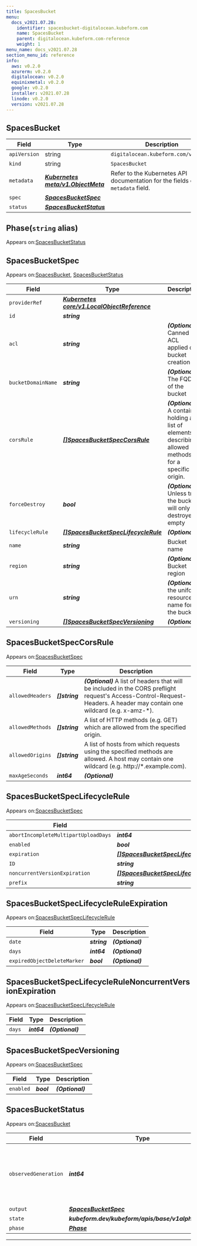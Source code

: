 ```yaml
---
title: SpacesBucket
menu:
  docs_v2021.07.28:
    identifier: spacesbucket-digitalocean.kubeform.com
    name: SpacesBucket
    parent: digitalocean.kubeform.com-reference
    weight: 1
menu_name: docs_v2021.07.28
section_menu_id: reference
info:
  aws: v0.2.0
  azurerm: v0.2.0
  digitalocean: v0.2.0
  equinixmetal: v0.2.0
  google: v0.2.0
  installer: v2021.07.28
  linode: v0.2.0
  version: v2021.07.28
---
```


## SpacesBucket
| Field | Type | Description |
| ------ | ----- | ----------- |
| `apiVersion` | string | `digitalocean.kubeform.com/v1alpha1` |
|    `kind` | string | `SpacesBucket` |
| `metadata` | ***[Kubernetes meta/v1.ObjectMeta](https://v1-18.docs.kubernetes.io/docs/reference/generated/kubernetes-api/v1.18/#objectmeta-v1-meta)***|Refer to the Kubernetes API documentation for the fields of the `metadata` field.|
| `spec` | ***[SpacesBucketSpec](#spacesbucketspec)***||
| `status` | ***[SpacesBucketStatus](#spacesbucketstatus)***||
## Phase(`string` alias)

Appears on:[SpacesBucketStatus](#spacesbucketstatus)

## SpacesBucketSpec

Appears on:[SpacesBucket](#spacesbucket), [SpacesBucketStatus](#spacesbucketstatus)

| Field | Type | Description |
| ------ | ----- | ----------- |
| `providerRef` | ***[Kubernetes core/v1.LocalObjectReference](https://v1-18.docs.kubernetes.io/docs/reference/generated/kubernetes-api/v1.18/#localobjectreference-v1-core)***||
| `id` | ***string***||
| `acl` | ***string***| ***(Optional)*** Canned ACL applied on bucket creation|
| `bucketDomainName` | ***string***| ***(Optional)*** The FQDN of the bucket|
| `corsRule` | ***[[]SpacesBucketSpecCorsRule](#spacesbucketspeccorsrule)***| ***(Optional)*** A container holding a list of elements describing allowed methods for a specific origin.|
| `forceDestroy` | ***bool***| ***(Optional)*** Unless true, the bucket will only be destroyed if empty|
| `lifecycleRule` | ***[[]SpacesBucketSpecLifecycleRule](#spacesbucketspeclifecyclerule)***| ***(Optional)*** |
| `name` | ***string***|Bucket name|
| `region` | ***string***| ***(Optional)*** Bucket region|
| `urn` | ***string***| ***(Optional)*** the uniform resource name for the bucket|
| `versioning` | ***[[]SpacesBucketSpecVersioning](#spacesbucketspecversioning)***| ***(Optional)*** |
## SpacesBucketSpecCorsRule

Appears on:[SpacesBucketSpec](#spacesbucketspec)

| Field | Type | Description |
| ------ | ----- | ----------- |
| `allowedHeaders` | ***[]string***| ***(Optional)*** A list of headers that will be included in the CORS preflight request's Access-Control-Request-Headers. A header may contain one wildcard (e.g. x-amz-*).|
| `allowedMethods` | ***[]string***|A list of HTTP methods (e.g. GET) which are allowed from the specified origin.|
| `allowedOrigins` | ***[]string***|A list of hosts from which requests using the specified methods are allowed. A host may contain one wildcard (e.g. http://*.example.com).|
| `maxAgeSeconds` | ***int64***| ***(Optional)*** |
## SpacesBucketSpecLifecycleRule

Appears on:[SpacesBucketSpec](#spacesbucketspec)

| Field | Type | Description |
| ------ | ----- | ----------- |
| `abortIncompleteMultipartUploadDays` | ***int64***| ***(Optional)*** |
| `enabled` | ***bool***||
| `expiration` | ***[[]SpacesBucketSpecLifecycleRuleExpiration](#spacesbucketspeclifecycleruleexpiration)***| ***(Optional)*** |
| `ID` | ***string***| ***(Optional)*** |
| `noncurrentVersionExpiration` | ***[[]SpacesBucketSpecLifecycleRuleNoncurrentVersionExpiration](#spacesbucketspeclifecyclerulenoncurrentversionexpiration)***| ***(Optional)*** |
| `prefix` | ***string***| ***(Optional)*** |
## SpacesBucketSpecLifecycleRuleExpiration

Appears on:[SpacesBucketSpecLifecycleRule](#spacesbucketspeclifecyclerule)

| Field | Type | Description |
| ------ | ----- | ----------- |
| `date` | ***string***| ***(Optional)*** |
| `days` | ***int64***| ***(Optional)*** |
| `expiredObjectDeleteMarker` | ***bool***| ***(Optional)*** |
## SpacesBucketSpecLifecycleRuleNoncurrentVersionExpiration

Appears on:[SpacesBucketSpecLifecycleRule](#spacesbucketspeclifecyclerule)

| Field | Type | Description |
| ------ | ----- | ----------- |
| `days` | ***int64***| ***(Optional)*** |
## SpacesBucketSpecVersioning

Appears on:[SpacesBucketSpec](#spacesbucketspec)

| Field | Type | Description |
| ------ | ----- | ----------- |
| `enabled` | ***bool***| ***(Optional)*** |
## SpacesBucketStatus

Appears on:[SpacesBucket](#spacesbucket)

| Field | Type | Description |
| ------ | ----- | ----------- |
| `observedGeneration` | ***int64***| ***(Optional)*** Resource generation, which is updated on mutation by the API Server.|
| `output` | ***[SpacesBucketSpec](#spacesbucketspec)***| ***(Optional)*** |
| `state` | ***kubeform.dev/kubeform/apis/base/v1alpha1.State***| ***(Optional)*** |
| `phase` | ***[Phase](#phase)***| ***(Optional)*** |
---
